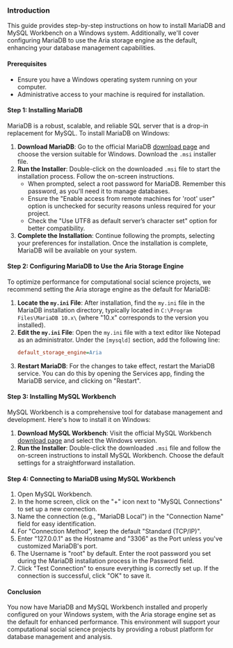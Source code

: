 ### Introduction

This guide provides step-by-step instructions on how to install MariaDB and MySQL Workbench on a Windows system. Additionally, we'll cover configuring MariaDB to use the Aria storage engine as the default, enhancing your database management capabilities.

#### Prerequisites

- Ensure you have a Windows operating system running on your computer.
- Administrative access to your machine is required for installation.

#### Step 1: Installing MariaDB

MariaDB is a robust, scalable, and reliable SQL server that is a drop-in replacement for MySQL. To install MariaDB on Windows:

1. **Download MariaDB**: Go to the official MariaDB [download page](https://mariadb.org/download/) and choose the version suitable for Windows. Download the `.msi` installer file.
2. **Run the Installer**: Double-click on the downloaded `.msi` file to start the installation process. Follow the on-screen instructions.
   - When prompted, select a root password for MariaDB. Remember this password, as you'll need it to manage databases.
   - Ensure the "Enable access from remote machines for 'root' user" option is unchecked for security reasons unless required for your project.
   - Check the "Use UTF8 as default server’s character set" option for better compatibility.
3. **Complete the Installation**: Continue following the prompts, selecting your preferences for installation. Once the installation is complete, MariaDB will be available on your system.

#### Step 2: Configuring MariaDB to Use the Aria Storage Engine

To optimize performance for computational social science projects, we recommend setting the Aria storage engine as the default for MariaDB:

1. **Locate the `my.ini` File**: After installation, find the `my.ini` file in the MariaDB installation directory, typically located in `C:\Program Files\MariaDB 10.x\` (where "10.x" corresponds to the version you installed).
2. **Edit the `my.ini` File**: Open the `my.ini` file with a text editor like Notepad as an administrator. Under the `[mysqld]` section, add the following line:
   ```ini
   default_storage_engine=Aria
   ```
3. **Restart MariaDB**: For the changes to take effect, restart the MariaDB service. You can do this by opening the Services app, finding the MariaDB service, and clicking on "Restart".

#### Step 3: Installing MySQL Workbench

MySQL Workbench is a comprehensive tool for database management and development. Here's how to install it on Windows:

1. **Download MySQL Workbench**: Visit the official MySQL Workbench [download page](https://dev.mysql.com/downloads/workbench/) and select the Windows version.
2. **Run the Installer**: Double-click the downloaded `.msi` file and follow the on-screen instructions to install MySQL Workbench. Choose the default settings for a straightforward installation.

#### Step 4: Connecting to MariaDB using MySQL Workbench

1. Open MySQL Workbench.
2. In the home screen, click on the "+" icon next to "MySQL Connections" to set up a new connection.
3. Name the connection (e.g., "MariaDB Local") in the "Connection Name" field for easy identification.
4. For "Connection Method", keep the default "Standard (TCP/IP)".
5. Enter "127.0.0.1" as the Hostname and "3306" as the Port unless you've customized MariaDB's port.
6. The Username is "root" by default. Enter the root password you set during the MariaDB installation process in the Password field.
7. Click "Test Connection" to ensure everything is correctly set up. If the connection is successful, click "OK" to save it.

#### Conclusion

You now have MariaDB and MySQL Workbench installed and properly configured on your Windows system, with the Aria storage engine set as the default for enhanced performance. This environment will support your computational social science projects by providing a robust platform for database management and analysis.